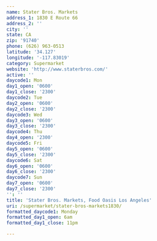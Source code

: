 ```yaml
---
name: Stater Bros. Markets
address_1: 1830 E Route 66
address_2: ''
city: ''
state: CA
zip: '91740'
phone: (626) 963-0513
latitude: '34.127'
longitude: '-117.83019'
category: Supermarket
website: 'http://www.staterbros.com/'
active: ''
daycode1: Mon
day1_open: '0600'
day1_close: '2300'
daycode2: Tue
day2_open: '0600'
day2_close: '2300'
daycode3: Wed
day3_open: '0600'
day3_close: '2300'
daycode4: Thu
day4_open: '2300'
daycode5: Fri
day5_open: '0600'
day5_close: '2300'
daycode6: Sat
day6_open: '0600'
day6_close: '2300'
daycode7: Sun
day7_open: '0600'
day7_close: '2300'
'': ''
title: 'Stater Bros. Markets, Food Oasis Los Angeles'
uri: /supermarket/stater-bros-markets1830/
formatted_daycode1: Monday
formatted_day1_open: 6am
formatted_day1_close: 11pm

---
```

